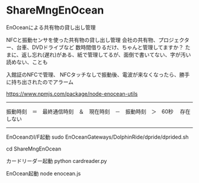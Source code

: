 # ShareMngEnOcean

EnOceanによる共有物の貸し出し管理


NFCと振動センサを使った共有物の貸し出し管理
会社の共有物、プロジェクター、台車、DVDドライブなど
数時間借りるだけ、ちゃんと管理してますか？
たまに、返し忘れ(遅れ)がある、紙で管理してるが、面倒で書いてない、字が汚い読めない、ことも

入館証のNFCで管理、
NFCタッチなしで振動後、電波が来なくなったら、勝手に持ち出されたのでアラーム

https://www.npmjs.com/package/node-enocean-utils

----

振動時刻　＝　最終通信時刻　＆　現在時刻　－　振動時刻　＞　60秒
　存在しない

------

EnOceanのI/F起動
  sudo EnOceanGateways/DolphinRide/dpride/dprided.sh

  cd ShareMngEnOcean

カードリーダー起動
  python cardreader.py

EnOcean起動
  node enocean.js
